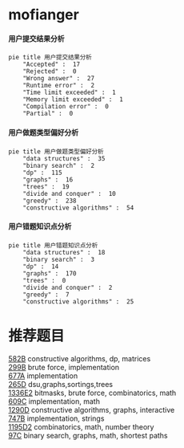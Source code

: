 # mofianger

<!-- tabs:start -->



#### **用户提交结果分析**

```mermaid
pie title 用户提交结果分析
    "Accepted" :  17
    "Rejected" :  0
    "Wrong answer" :  27
    "Runtime error" :  2
    "Time limit exceeded" :  1
    "Memory limit exceeded" :  1
    "Compilation error" :  0
    "Partial" :  0
```

#### **用户做题类型偏好分析**

```mermaid
pie title 用户做题类型偏好分析
    "data structures" :  35
    "binary search" :  2
    "dp" :  115
    "graphs" :  16
    "trees" :  19
    "divide and conquer" :  10
    "greedy" :  238
    "constructive algorithms" :  54
```
#### **用户错题知识点分析**

```mermaid
pie title 用户错题知识点分析
    "data structures" :  18
    "binary search" :  3
    "dp" :  14
    "graphs" :  170
    "trees" :  0
    "divide and conquer" :  2
    "greedy" :  7
    "constructive algorithms" :  25
```



<!-- tabs:end -->
# 推荐题目
[582B](https://codeforces.com/contest/582/problem/B)		constructive algorithms,
                        dp,
                        matrices		  
[299B](https://codeforces.com/contest/299/problem/B)		brute force,
                        implementation		  
[677A](https://codeforces.com/contest/677/problem/A)		implementation		  
[265D](https://codeforces.com/contest/265/problem/D)		dsu,graphs,sortings,trees		  
[1336E2](https://codeforces.com/contest/1336E/problem/2)		bitmasks,
                        brute force,
                        combinatorics,
                        math		  
[609C](https://codeforces.com/contest/609/problem/C)		implementation,
                        math		  
[1290D](https://codeforces.com/contest/1290/problem/D)		constructive algorithms,
                        graphs,
                        interactive		  
[747B](https://codeforces.com/contest/747/problem/B)		implementation,
                        strings		  
[1195D2](https://codeforces.com/contest/1195D/problem/2)		combinatorics,
                        math,
                        number theory		  
[97C](https://codeforces.com/contest/97/problem/C)		binary search,
                        graphs,
                        math,
                        shortest paths		  
